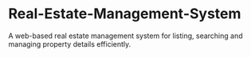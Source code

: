# Real-Estate-Management-System
A web-based real estate management system for listing, searching and managing property details efficiently.
